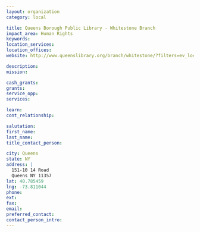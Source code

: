 ```yaml
---
layout: organization
category: local

title: Queens Borough Public Library - Whitestone Branch
impact_area: Human Rights
keywords: 
location_services: 
location_offices: 
website: http://www.queenslibrary.org/branch/whitestone/?filters=ev_loc:95800000

description: 
mission: 

cash_grants: 
grants: 
service_opp: 
services: 

learn: 
cont_relationship: 

salutation: 
first_name: 
last_name: 
title_contact_person: 

city: Queens
state: NY
address: |
  151-10 14 Road     
  Queens NY 11357
lat: 40.785459
lng: -73.811044
phone: 
ext: 
fax: 
email: 
preferred_contact: 
contact_person_intro: 
---
```

